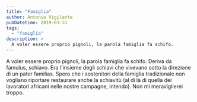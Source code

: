 ```yaml
---
title: "Famiglia"
author: Antonio Vigilante
pubDatetime: 2019-03-31
tags: 
  - "famiglia"
description: >
  A voler essere proprio pignoli, la parola famiglia fa schifo.
---
```


A voler essere proprio pignoli, la parola famiglia fa schifo. Deriva da famulus, schiavo. Era l'insieme degli schiavi che vivevano sotto la direzione di un pater familias. Spero che i sostenitori della famiglia tradizionale non vogliano riportare restaurare anche la schiavitù (al di là di quella dei lavoratori africani nelle nostre campagne, intendo). Non mi meraviglierei troppo.
